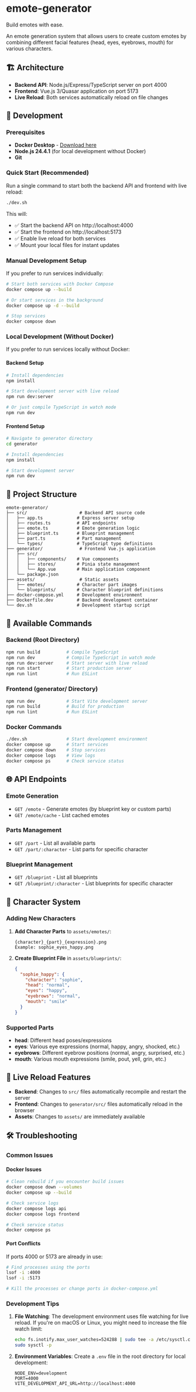 # emote-generator

Build emotes with ease.

An emote generation system that allows users to create custom emotes by combining different facial features (head, eyes, eyebrows, mouth) for various characters.

## 🏗️ Architecture

- **Backend API**: Node.js/Express/TypeScript server on port 4000
- **Frontend**: Vue.js 3/Quasar application on port 5173
- **Live Reload**: Both services automatically reload on file changes

## 🚀 Development

### Prerequisites

- **Docker Desktop** - [Download here](https://www.docker.com/products/docker-desktop/)
- **Node.js 24.4.1** (for local development without Docker)
- **Git**

### Quick Start (Recommended)

Run a single command to start both the backend API and frontend with live reload:

```bash
./dev.sh
```

This will:
- ✅ Start the backend API on http://localhost:4000
- ✅ Start the frontend on http://localhost:5173
- ✅ Enable live reload for both services
- ✅ Mount your local files for instant updates

### Manual Development Setup

If you prefer to run services individually:

```bash
# Start both services with Docker Compose
docker compose up --build

# Or start services in the background
docker compose up -d --build

# Stop services
docker compose down
```

### Local Development (Without Docker)

If you prefer to run services locally without Docker:

#### Backend Setup
```bash
# Install dependencies
npm install

# Start development server with live reload
npm run dev:server

# Or just compile TypeScript in watch mode
npm run dev
```

#### Frontend Setup
```bash
# Navigate to generator directory
cd generator

# Install dependencies
npm install

# Start development server
npm run dev
```

## 📁 Project Structure

```
emote-generator/
├── src/                    # Backend API source code
│   ├── app.ts             # Express server setup
│   ├── routes.ts          # API endpoints
│   ├── emote.ts           # Emote generation logic
│   ├── blueprint.ts       # Blueprint management
│   ├── part.ts            # Part management
│   └── types/             # TypeScript type definitions
├── generator/              # Frontend Vue.js application
│   ├── src/
│   │   ├── components/    # Vue components
│   │   ├── stores/        # Pinia state management
│   │   └── App.vue        # Main application component
│   └── package.json
├── assets/                 # Static assets
│   ├── emotes/            # Character part images
│   └── blueprints/        # Character blueprint definitions
├── docker-compose.yml     # Development environment
├── Dockerfile.dev         # Backend development container
└── dev.sh                 # Development startup script
```

## 🔧 Available Commands

### Backend (Root Directory)
```bash
npm run build          # Compile TypeScript
npm run dev            # Compile TypeScript in watch mode
npm run dev:server     # Start server with live reload
npm run start          # Start production server
npm run lint           # Run ESLint
```

### Frontend (generator/ Directory)
```bash
npm run dev            # Start Vite development server
npm run build          # Build for production
npm run lint           # Run ESLint
```

### Docker Commands
```bash
./dev.sh               # Start development environment
docker compose up      # Start services
docker compose down    # Stop services
docker compose logs    # View logs
docker compose ps      # Check service status
```

## 🌐 API Endpoints

### Emote Generation
- `GET /emote` - Generate emotes (by blueprint key or custom parts)
- `GET /emote/cache` - List cached emotes

### Parts Management
- `GET /part` - List all available parts
- `GET /part/:character` - List parts for specific character

### Blueprint Management
- `GET /blueprint` - List all blueprints
- `GET /blueprint/:character` - List blueprints for specific character

## 🎨 Character System

### Adding New Characters

1. **Add Character Parts** to `assets/emotes/`:
   ```
   {character}_{part}_{expression}.png
   Example: sophie_eyes_happy.png
   ```

2. **Create Blueprint File** in `assets/blueprints/`:
   ```json
   {
     "sophie_happy": {
       "character": "sophie",
       "head": "normal",
       "eyes": "happy",
       "eyebrows": "normal",
       "mouth": "smile"
     }
   }
   ```

### Supported Parts
- **head**: Different head poses/expressions
- **eyes**: Various eye expressions (normal, happy, angry, shocked, etc.)
- **eyebrows**: Different eyebrow positions (normal, angry, surprised, etc.)
- **mouth**: Various mouth expressions (smile, pout, yell, grin, etc.)

## 🔄 Live Reload Features

- **Backend**: Changes to `src/` files automatically recompile and restart the server
- **Frontend**: Changes to `generator/src/` files automatically reload in the browser
- **Assets**: Changes to `assets/` are immediately available

## 🛠️ Troubleshooting

### Common Issues

#### Docker Issues
```bash
# Clean rebuild if you encounter build issues
docker compose down --volumes
docker compose up --build

# Check service logs
docker compose logs api
docker compose logs frontend

# Check service status
docker compose ps
```

#### Port Conflicts
If ports 4000 or 5173 are already in use:
```bash
# Find processes using the ports
lsof -i :4000
lsof -i :5173

# Kill the processes or change ports in docker-compose.yml
```

### Development Tips

1. **File Watching**: The development environment uses file watching for live reload. If you're on macOS or Linux, you might need to increase the file watch limit:
   ```bash
   echo fs.inotify.max_user_watches=524288 | sudo tee -a /etc/sysctl.conf
   sudo sysctl -p
   ```

2. **Environment Variables**: Create a `.env` file in the root directory for local development:
   ```
   NODE_ENV=development
   PORT=4000
   VITE_DEVELOPMENT_API_URL=http://localhost:4000
   ```
